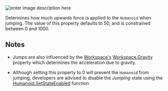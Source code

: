 ![enter image description here][1]

Determines how much upwards force is applied to the `Humanoid` when jumping. The value of this property defaults to 50, and is constrained between 0 and 1000.

## Notes

 - Jumps are also influenced by the [Workspace's](https://developer.roblox.com/api-reference/class/Workspace) [Workspace.Gravity](https://developer.roblox.com/api-reference/property/Workspace/Gravity) property which determines the acceleration due to gravity.

 - Although setting this property to 0 will prevent the `Humanoid` from jumping, developers are advised to disable the *Jumping* state using the [Humanoid.SetStateEnabled](https://developer.roblox.com/api-reference/function/Humanoid/SetStateEnabled) function

[1]: https://developer.roblox.com/assets/5b64730f4bf5bf624023ecae/jumpgif_-_Copy.gif